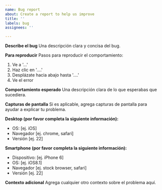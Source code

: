 ```yaml
---
name: Bug report
about: Create a report to help us improve
title: ''
labels: bug
assignees: ''

---
```


**Describe el bug**
Una descripción clara y concisa del bug.

**Para reproducir**
Pasos para reproducir el comportamiento:
1. Ve a '...'
2. Haz clic en '....'
3. Desplázate hacia abajo hasta '....'
4. Ve el error

**Comportamiento esperado**
Una descripción clara de lo que esperabas que sucediera.

**Capturas de pantalla**
Si es aplicable, agrega capturas de pantalla para ayudar a explicar tu problema.

**Desktop (por favor completa la siguiente información):**
 - OS: [ej. iOS]
 - Navegador [ej. chrome, safari]
 - Versión [ej. 22]

**Smartphone (por favor completa la siguiente información):**
 - Dispositivo: [ej. iPhone 6]
 - OS: [ej. iOS8.1]
 - Navegador [ej. stock browser, safari]
 - Versión [ej. 22]

**Contexto adicional**
Agrega cualquier otro contexto sobre el problema aquí. 